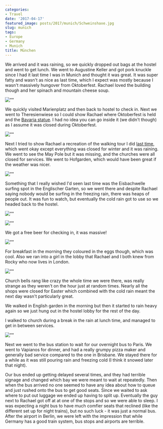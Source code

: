 ```yaml
---
categories:
- Travel
date: '2017-04-17'
featured_image: posts/2017/munich/Schweinshaxe.jpg
slug: munich
tags:
- Europe
- Germany
- Munich
title: München
---
```


We arrived and it was raining, so we quickly dropped out bags at the hostel and went to get lunch. We went to Augustine Keller and got pork knuckle since I had it last time I was in Munich and thought it was great. It was super fatty and wasn't as nice as last time, which I expect was mostly because I wasn't massively hungover from Oktoberfest. Rachael loved the building though and her spinach and mountain cheese soup.

![""](Schweinshaxe.jpg "")

We quickly visited Marienplatz and then back to hostel to check in. Next we went to Theresienwiese so I could show Rachael where Oktoberfest is held and the [Bavaria statue](https://en.wikipedia.org/wiki/Bavaria_statue). I had no idea you can go inside it (we didn't though) as I assume it was closed during Oktoberfest.

![""](Bavaria_statue.jpg "")

Next I tried to show Rachael a recreation of the walking tour I did [last time](/posts/2010/oktoberfest), which went okay except everything was closed for winter and it was raining. We went to see the May Pole but it was missing, and the churches were all closed for services. We went to Hofgarden, which would have been great if the weather was nicer.

![""](Hofgarten.jpg "")

Something that I really wished I'd seen last time was the Eisbachwelle surfing spot in the Englischer Garten, so we went there and despite Rachael saying nobody would be surfing in the freezing rain, there was heaps of people out. It was fun to watch, but eventually the cold rain got to use so we headed back to the hostel.

![""](surfer.jpg "")

![""](surf_sign.jpg "")

We got a free beer for checking in, it was massive!

![""](free_beer.jpg "")

For breakfast in the morning they coloured in the eggs though, which was cool. Also we ran into a girl in the lobby that Rachael and I both knew from Rocky who now lives in London.

![""](easter_eggs.jpg "")

Church bells rang like crazy the whole time we were there, was really strange as they weren't on the hour just at random times. Nearly all the shops were closed for Easter which combined with the cold rain meant the next day wasn't particularly great.

We walked in English garden in the morning but then it started to rain heavy again so we just hung out in the hostel lobby for the rest of the day.

I walked to church during a break in the rain at lunch time, and managed to get in between services.

![""](church.jpg "")

Next we went to the bus station to wait for our overnight bus to Paris. We went to Vapianos for dinner, and had a really grumpy pizza maker and generally bad service compared to the one in Brisbane. We stayed there for a while as it was still pouring rain and freezing cold (I think it snowed later that night).

Our bus ended up getting delayed several times, and they had terrible signage and changed which bay we were meant to wait at repeatedly. Then when the bus arrived no one seemed to have any idea about how to queue and just rushed onto the bus to get good seats. Since we waited to ask where to put out luggage we ended up having to split up. Eventually the guy next to Rachael got off at at one of the stops and so we were able to sleep. I was expecting a night bus to have much comfier seats that reclined (like the different set up for night trains), but no such luck - it was just a normal bus. After the airport in Berlin, we were left with the impression that while Germany has a good train system, bus stops and airports are terrible.